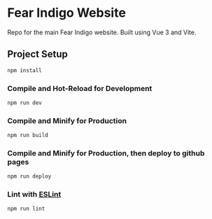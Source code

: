 # Fear Indigo Website

Repo for the main Fear Indigo website. Built using Vue 3 and Vite.

## Project Setup

```sh
npm install
```

### Compile and Hot-Reload for Development

```sh
npm run dev
```

### Compile and Minify for Production

```sh
npm run build
```

### Compile and Minify for Production, then deploy to github pages

```sh
npm run deploy
```

### Lint with [ESLint](https://eslint.org/)

```sh
npm run lint
```
